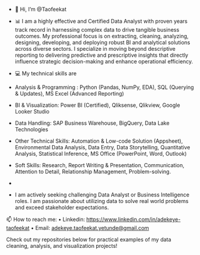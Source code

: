 - 👋 Hi, I’m @Taofeekat
- 📊 I am a highly effective and Certified Data Analyst with proven years track record in harnessing complex data to drive tangible business outcomes. My professional focus is on extracting, cleaning, analyzing, designing, developing, and deploying robust BI and analytical solutions across diverse sectors.
I specialize in moving beyond descriptive reporting to delivering predictive and prescriptive insights that directly influence strategic decision-making and enhance operational efficiency.

- 💻 My technical skills are
-  Analysis & Programming : Python (Pandas, NumPy, EDA), SQL (Querying & Updates), MS Excel (Advanced Reporting)
- BI & Visualization: Power BI (Certified), Qliksense, Qlikview, Google Looker Studio
- Data Handling: SAP Business Warehouse, BigQuery, Data Lake Technologies
- Other Technical Skills: Automation & Low-code Solution (Appsheet), Environmental Data Analysis, Data Entry, Data Storytelling, Quantitative Analysis, Statistical Inference, MS Office (PowerPoint, Word, Outlook)
- Soft Skills: Research, Report Writing & Presentation, Communication, Attention to Detail, Relationship Management, Problem-solving.
- 
- I am actively seeking challenging Data Analyst or Business Intelligence roles. I am passionate about utilizing data to solve real world problems and exceed stakeholder expectations.

📫 How to reach me:
• Linkedin: https://www.linkedin.com/in/adekeye-taofeekat
• Email: adekeye.taofeekat.yetunde@gmail.com

Check out my repositories below for practical examples of my data cleaning, analysis, and visualization projects!
<!---
Taofeekat/Taofeekat is a ✨ special ✨ repository because its `README.md` (this file) appears on your GitHub profile.
You can click the Preview link to take a look at your changes.
--->
